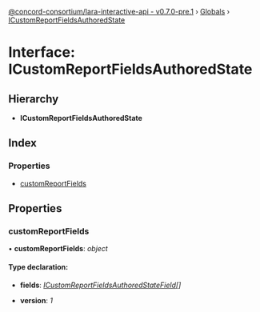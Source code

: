 [@concord-consortium/lara-interactive-api - v0.7.0-pre.1](../README.md) › [Globals](../globals.md) › [ICustomReportFieldsAuthoredState](icustomreportfieldsauthoredstate.md)

# Interface: ICustomReportFieldsAuthoredState

## Hierarchy

* **ICustomReportFieldsAuthoredState**

## Index

### Properties

* [customReportFields](icustomreportfieldsauthoredstate.md#customreportfields)

## Properties

###  customReportFields

• **customReportFields**: *object*

#### Type declaration:

* **fields**: *[ICustomReportFieldsAuthoredStateField](icustomreportfieldsauthoredstatefield.md)[]*

* **version**: *1*

